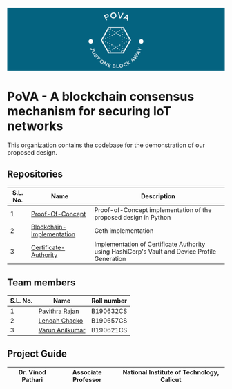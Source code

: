 ![header](header.png)
# PoVA - A blockchain consensus mechanism for securing IoT networks

This organization contains the codebase for the demonstration of our proposed design.
## Repositories
|S.L. No.| Name | Description | 
| -------- | ----- |-------- | 
|1|[Proof-Of-Concept](https://github.com/PoVA-Consensus/Proof-Of-Concept)|Proof-of-Concept implementation of the proposed design in Python|
|2|[Blockchain-Implementation](https://github.com/PoVA-Consensus/Blockchain-Implementation)|Geth implementation|
|3|[Certificate-Authority](https://github.com/PoVA-Consensus/Certificate-Authority)|Implementation of Certificate Authority using HashiCorp's Vault and Device Profile Generation|

## Team members
|S.L. No.| Name | Roll number | 
| ----- | ----- | -------- | 
|1|[Pavithra Rajan](https://github.com/Pavithra-Rajan)|B190632CS|
|2|[Lenoah Chacko](https://github.com/lenoah-chacko)|B190657CS|
|3|[Varun Anilkumar](https://github.com/VarunAnilkumar)|B190621CS|

## Project Guide

|Dr. Vinod Pathari|Associate Professor|National Institute of Technology, Calicut|
| ----- | -- | -------- | 